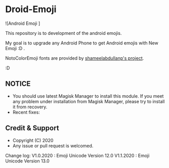 # Droid-Emoji 


![Android Emoji ]

This repository is to development of the android emojis.

My goal is to upgrade any Android Phone to get Android emojis with New Emoji :D .
 
NotoColorEmoji fonts are provided by [shameelabdullanp's project](https://github.com/shameelabdullanp/droid-Emoji).

:D

## NOTICE

* You should use latest Magisk Manager to install this module. If you meet any problem under installation from Magisk Manager, please try to install it from recovery.
* Recent fixes:


## Credit & Support

* Copyright (C) 2020 
* Any issue or pull request is welcomed.

Change log:
V1.0.2020 : Emoji Unicode Version 12.0
V1.1.2020 : Emoji Unicode Version 13.0
